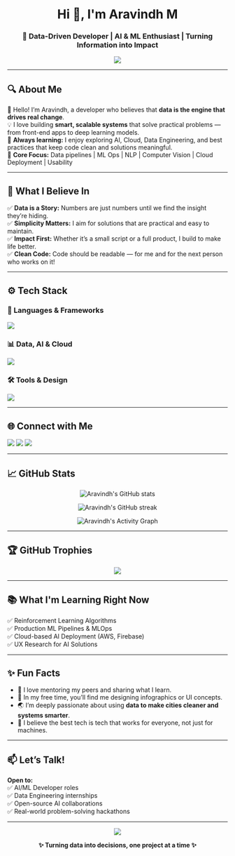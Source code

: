 <h1 align="center">Hi 👋, I'm Aravindh M</h1>
<h3 align="center">🚀 Data-Driven Developer | AI & ML Enthusiast | Turning Information into Impact</h3>

<p align="center">
  <img src="https://readme-typing-svg.herokuapp.com?font=Fira+Code&size=24&duration=4000&pause=500&center=true&vCenter=true&width=600&lines=I+love+turning+raw+data+into+real+solutions.;AI+%7C+ML+%7C+Deep+Learning+%7C+Data+Engineering;Clean+Code.+Smart+Models.+Practical+Impact."/>
</p>

---

## 🔍 About Me

🙌 Hello! I’m Aravindh, a developer who believes that **data is the engine that drives real change**.  
💡 I love building **smart, scalable systems** that solve practical problems — from front-end apps to deep learning models.  
🌱 **Always learning:** I enjoy exploring AI, Cloud, Data Engineering, and best practices that keep code clean and solutions meaningful.  
🧩 **Core Focus:** Data pipelines | ML Ops | NLP | Computer Vision | Cloud Deployment | Usability

---

## 📌 What I Believe In

✅ **Data is a Story:** Numbers are just numbers until we find the insight they’re hiding.  
✅ **Simplicity Matters:** I aim for solutions that are practical and easy to maintain.  
✅ **Impact First:** Whether it’s a small script or a full product, I build to make life better.  
✅ **Clean Code:** Code should be readable — for me and for the next person who works on it!

---

## ⚙️ Tech Stack

### 🧩 Languages & Frameworks
<p>
  <img src="https://skillicons.dev/icons?i=python,java,cpp,javascript,typescript,html,css,react,angular,nodejs,reactnative" />
</p>

### 📊 Data, AI & Cloud
<p>
  <img src="https://skillicons.dev/icons?i=pytorch,tensorflow,pandas,hadoop,mongodb,mysql,firebase,aws" />
</p>

### 🛠️ Tools & Design
<p>
  <img src="https://skillicons.dev/icons?i=figma,photoshop,illustrator,postman,selenium,git,github" />
</p>

---

## 🌐 Connect with Me

<p>
  <a href="mailto:your.email@example.com"><img src="https://img.shields.io/badge/-Email-D14836?style=for-the-badge&logo=gmail&logoColor=white"></a>
  <a href="https://linkedin.com/in/your-linkedin"><img src="https://img.shields.io/badge/-LinkedIn-0A66C2?style=for-the-badge&logo=linkedin&logoColor=white"></a>
  <a href="https://twitter.com/yourhandle"><img src="https://img.shields.io/badge/-Twitter-1DA1F2?style=for-the-badge&logo=twitter&logoColor=white"></a>
</p>

---

## 📈 GitHub Stats

<p align="center">
  <img src="https://github-readme-stats.vercel.app/api?username=YOUR-GITHUB-USERNAME&show_icons=true&theme=tokyonight&hide_border=true" alt="Aravindh's GitHub stats" />
</p>

<p align="center">
  <img src="https://github-readme-streak-stats.herokuapp.com?user=YOUR-GITHUB-USERNAME&theme=tokyonight&hide_border=true" alt="Aravindh's GitHub streak" />
</p>

<p align="center">
  <img src="https://github-readme-activity-graph.vercel.app/graph?username=YOUR-GITHUB-USERNAME&theme=tokyo-night&hide_border=true" alt="Aravindh's Activity Graph" />
</p>

---

## 🏆 GitHub Trophies

<p align="center">
  <img src="https://github-profile-trophy.vercel.app/?username=YOUR-GITHUB-USERNAME&theme=dracula&no-frame=true&no-bg=true&margin-w=10" />
</p>

---

## 📚 What I'm Learning Right Now

✅ Reinforcement Learning Algorithms  
✅ Production ML Pipelines & MLOps  
✅ Cloud-based AI Deployment (AWS, Firebase)  
✅ UX Research for AI Solutions  

---

## ✨ Fun Facts

- 💬 I love mentoring my peers and sharing what I learn.
- 🎨 In my free time, you’ll find me designing infographics or UI concepts.
- 🌏 I’m deeply passionate about using **data to make cities cleaner and systems smarter**.
- 🚀 I believe the best tech is tech that works for everyone, not just for machines.

---

## 📫 Let’s Talk!

**Open to:**  
✅ AI/ML Developer roles  
✅ Data Engineering internships  
✅ Open-source AI collaborations  
✅ Real-world problem-solving hackathons

---

<p align="center">
  <img src="https://capsule-render.vercel.app/api?type=waving&color=gradient&height=120&section=footer"/>
</p>

<p align="center"><b>✨ Turning data into decisions, one project at a time ✨</b></p>
